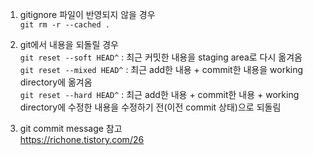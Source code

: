1. gitignore 파일이 반영되지 않을 경우  
   `git rm -r --cached .`

2. git에서 내용을 되돌릴 경우  
   `git reset --soft HEAD^` : 최근 커밋한 내용을 staging area로 다시 옮겨옴  
   `git reset --mixed HEAD^` : 최근 add한 내용 + commit한 내용을 working directory에 옮겨옴  
   `git reset --hard HEAD^` : 최근 add한 내용 + commit한 내용 + working directory에 수정한 내용을 수정하기 전(이전 commit 상태)으로 되돌림

3. git commit message 참고  
   https://richone.tistory.com/26
